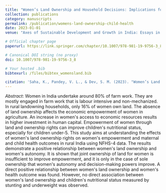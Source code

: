 ```yaml
---
title: "Women’s Land Ownership and Household Decisions: Implications for Child Health in Rural India"
collection: publications
category: manuscripts
permalink: /publication/womens-land-ownership-child-health
date: 2023-01-01
venue: "Axes of Sustainable Development and Growth in India: Essays in Honour of Professor Jyoti K. Parikh (Springer)"

# Official chapter page
paperurl: https://link.springer.com/chapter/10.1007/978-981-19-9756-3_8

# Canonical DOI string (no proxy)
doi: 10.1007/978-981-19-9756-3_8

# Your hosted .bib
bibtexurl: /files/bibtex_womensland.bib

citation: 'Saha, K., Pandey, V. L., & Dev, S. M. (2023). "Women’s Land Ownership and Household Decisions: Implications for Child Health in Rural India." In *Axes of Sustainable Development and Growth in India: Essays in Honour of Professor Jyoti K. Parikh*. Springer.'
---
```


*Abstract*: Women in India undertake around 80% of farm work. They are mostly engaged in farm work that is labour intensive and non-mechanized. In rural landowning households, only 16% of women own land. The absence of land ownership affects the economic empowerment of women in agriculture. An increase in women's access to economic resources results in higher investment in human capital. Empowerment of women through land and ownership rights can improve children's nutritional status, especially for children under-5. This study aims at understanding the effects of women's land ownership rights on women's empowerment and maternal and child health outcomes in rural India using NFHS-4 data. The results demonstrate a positive relationship between women's land ownership and women's autonomy. It is shown that joint ownership of land for women is insufficient to improve empowerment, and it is only in the case of sole ownership that women's autonomy and decision-making powers improve. A direct positive relationship between women's land ownership and women's health outcome was found. However, no direct association between women's land ownership and children's nutritional status measured by stunting and underweight was observed.